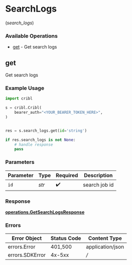 # SearchLogs
(*search_logs*)

### Available Operations

* [get](#get) - Get search logs

## get

Get search logs

### Example Usage

```python
import cribl

s = cribl.Cribl(
    bearer_auth="<YOUR_BEARER_TOKEN_HERE>",
)


res = s.search_logs.get(id='string')

if res.search_logs is not None:
    # handle response
    pass
```

### Parameters

| Parameter          | Type               | Required           | Description        |
| ------------------ | ------------------ | ------------------ | ------------------ |
| `id`               | *str*              | :heavy_check_mark: | search job id      |


### Response

**[operations.GetSearchLogsResponse](../../models/operations/getsearchlogsresponse.md)**
### Errors

| Error Object     | Status Code      | Content Type     |
| ---------------- | ---------------- | ---------------- |
| errors.Error     | 401,500          | application/json |
| errors.SDKError  | 4x-5xx           | */*              |

